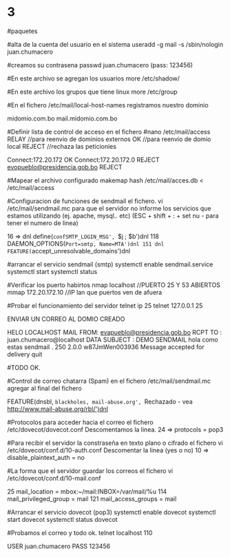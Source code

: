 # 3

#paquetes


#alta de la cuenta del usuario en el sistema
useradd -g mail -s /sbin/nologin juan.chumacero

#creamos su contrasena
passwd juan.chumacero
(pass: 123456)

#En este archivo se agregan los usuarios
more /etc/shadow/

#En este archivo los grupos que tiene linux
more /etc/group

#En el fichero /etc/mail/local-host-names registramos nuestro dominio

midomio.com.bo
mail.midomio.com.bo

#Definir lista de control de acceso en el fichero #nano /etc/mail/access
RELAY //para reenvio de dominios externos
OK	//para reenvio de domio local
REJECT //rechaza las peticionies

Connect:172.20.172		OK
Connect:172.20.172.0		REJECT
evopueblo@presidencia.gob.bo	REJECT

#Mapear el archivo configurado
makemap hash /etc/mail/acces.db < /etc/mail/access

#Configuracion de funciones de sendmail el fichero. vi /etc/mail/sendmail.mc
para que el servidor no informe los servicios que estamos utilizando (ej. apache, mysql.. etc)
(ESC + shift + : + set nu - para tener el numero de linea)


 16 => dnl define(`confSMTP_LOGIN_MSG', `$j ; $b')dnl
 118 DAEMON_OPTIONS(`Port=smtp, Name=MTA')dnl
151 dnl FEATURE(`accept_unresolvable_domains')dnl

#arrancar el servicio sendmail (smtp)
systemctl enable sendmail.service
systemctl start
systemctl status 

#Verificar los puerto habirtos
nmap localhost  //PUERTO 25 Y 53 ABIERTOS
mmap 172.20.172.10 //IP lan que puertos ven de afuera

#Probar el funcionamiento del servidor
telnet ip 25
telnet 127.0.0.1 25

ENVIAR UN CORREO AL DOMIO CREADO

HELO LOCALHOST
MAIL FROM: evapueblo@presidencia.gob.bo
RCPT TO : juan.chumacero@localhost
DATA
SUBJECT : DEMO SENDMAIL
hola como estas sendmail
.
250 2.0.0 w87JmWen003936 Message accepted for delivery
quit

#TODO OK.

#Control de correo chatarra (Spam)
en el fichero /etc/mail/sendmail.mc agregar al final del fichero

FEATURE(dnsbl, `blackholes, mail-abuse.org', `Rechazado - vea http://www.mail-abuse.org/rbl/')dnl

#Protocolos para acceder hacia el correo el fichero /etc/dovecot/dovecot.conf
Descomentamos la linea.
24 => protocols = pop3

#Para recibir el servidor la constraseña en texto plano o cifrado el fichero
vi /etc/dovecot/conf.d/10-auth.conf 
Descomentar la linea (yes o no)
10 => disable_plaintext_auth = no

#La forma que el servidor guardar los correos el fichero
vi /etc/dovecot/conf.d/10-mail.conf 

  25     mail_location = mbox:~/mail:INBOX=/var/mail/%u
 114 mail_privileged_group = mail
121 mail_access_groups = mail

#Arrancar el servicio dovecot (pop3)
systemctl enable dovecot
systemctl start dovecot
systemctl status dovecot

#Probamos el correo y todo ok.
telnet localhost 110

USER juan.chumacero
PASS 123456





